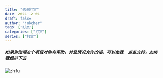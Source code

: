 ```yaml
---
title: "感谢打赏"
date: 2021-12-01
draft: false
author: "jobcher"
tags: ["打赏"]
categories: ["打赏"]
series: ["打赏"]
---
```

##### 如果你觉得这个项目对你有帮助，并且情况允许的话，可以给我一点点支持，支持我维护下去  

![zhifu](/images/awxyv-sq69b.webp)


